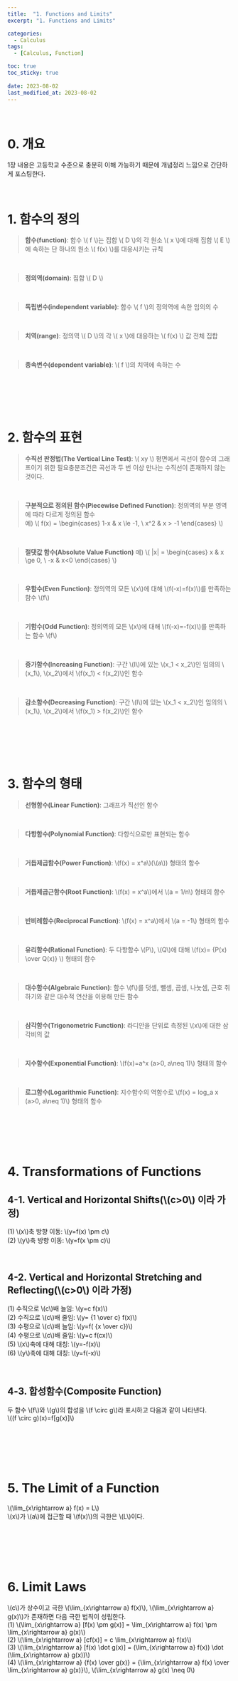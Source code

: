 ```yaml
---
title:  "1. Functions and Limits"
excerpt: "1. Functions and Limits"

categories:
  - Calculus
tags:
  - [Calculus, Function]

toc: true
toc_sticky: true
 
date: 2023-08-02
last_modified_at: 2023-08-02
---
```


&nbsp;

# 0. 개요
1장 내용은 고등학교 수준으로 충분히 이해 가능하기 때문에 개념정리 느낌으로 간단하게 포스팅한다.

&nbsp;

# 1. 함수의 정의
> **함수(function)**: 함수 \\( f \\)는 집합 \\( D \\)의 각 원소 \\( x \\)에 대해 집합 \\( E \\)에 속하는 단 하나의 원소 \\( f(x) \\)를 대응시키는 규칙

&nbsp;

> **정의역(domain)**: 집합 \\( D \\)

&nbsp;

> **독립변수(independent variable)**: 함수 \\( f \\)의 정의역에 속한 임의의 수

&nbsp;

> **치역(range)**: 정의역 \\( D \\)의 각 \\( x \\)에 대응하는 \\( f(x) \\) 값 전체 집합

&nbsp;

> **종속변수(dependent variable)**: \\( f \\)의 치역에 속하는 수

&nbsp;

&nbsp;

&nbsp;

# 2. 함수의 표현
> **수직선 판정법(The Vertical Line Test)**: \\( xy \\) 평면에서 곡선이 함수의 그래프이기 위한 필요충분조건은 곡선과 두 번 이상 만나는 수직선이 존재하지 않는 것이다.

&nbsp;

> **구분적으로 정의된 함수(Piecewise Defined Function)**: 정의역의 부분 영역에 따라 다르게 정의된 함수\
> 예) \\( f(x) = \begin{cases} 1-x & x \le -1, \\ x^2 & x > -1 \end{cases} \\)

&nbsp;

> **절댓값 함수(Absolute Value Function)**
> 예) \\( |x| = \begin{cases} x & x \ge 0, \\ -x & x<0 \end{cases} \\)

&nbsp;

> **우함수(Even Function)**: 정의역의 모든 \\(x\\)에 대해 \\(f(-x)=f(x)\\)를 만족하는 함수 \\(f\\)

&nbsp;

> **기함수(Odd Function)**: 정의역의 모든 \\(x\\)에 대해 \\(f(-x)=-f(x)\\)를 만족하는 함수 \\(f\\)

&nbsp;

> **증가함수(Increasing Function)**: 구간 \\(I\\)에 있는 \\(x_1 < x_2\\)인 임의의 \\(x_1\\), \\(x_2\\)에서 \\(f(x_1) < f(x_2)\\)인 함수

&nbsp;

> **감소함수(Decreasing Function)**: 구간 \\(I\\)에 있는 \\(x_1 < x_2\\)인 임의의 \\(x_1\\), \\(x_2\\)에서 \\(f(x_1) > f(x_2)\\)인 함수

&nbsp;

&nbsp;

&nbsp;

# 3. 함수의 형태
> **선형함수(Linear Function)**: 그래프가 직선인 함수

&nbsp;

> **다항함수(Polynomial Function)**: 다항식으로만 표현되는 함수

&nbsp;

> **거듭제곱함수(Power Function)**: \\(f(x) = x^a\\)(\\(a\\)) 형태의 함수

&nbsp;

> **거듭제곱근함수(Root Function)**: \\(f(x) = x^a\\)에서 \\(a = 1/n\\) 형태의 함수

&nbsp;

> **반비례함수(Reciprocal Function)**: \\(f(x) = x^a\\)에서 \\(a = -1\\) 형태의 함수

&nbsp;

> **유리함수(Rational Function)**: 두 다항함수 \\(P\\), \\(Q\\)에 대해 \\(f(x)= {P(x) \over Q(x)} \\) 형태의 함수

&nbsp;

> **대수함수(Algebraic Function)**: 함수 \\(f\\)를 덧셈, 뺄셈, 곱셈, 나눗셈, 근호 취하기와 같은 대수적 연산을 이용해 만든 함수

&nbsp;

> **삼각함수(Trigonometric Function)**: 라디안을 단위로 측정된 \\(x\\)에 대한 삼각비의 값

&nbsp;

> **지수함수(Exponential Function)**: \\(f(x)=a^x (a>0, a\neq 1)\\) 형태의 함수

&nbsp;

> **로그함수(Logarithmic Function)**: 지수함수의 역함수로 \\(f(x) = log_a x (a>0, a\neq 1)\\) 형태의 함수

&nbsp;

&nbsp;

&nbsp;

# 4. Transformations of Functions
## 4-1. Vertical and Horizontal Shifts(\\(c>0\\) 이라 가정)
(1) \\(x\\)축 방향 이동: \\(y=f(x) \pm c\\)\
(2) \\(y\\)축 방향 이동: \\(y=f(x \pm c)\\)

&nbsp;

## 4-2. Vertical and Horizontal Stretching and Reflecting(\\(c>0\\) 이라 가정)
(1) 수직으로 \\(c\\)배 늘임: \\(y=c f(x)\\)\
(2) 수직으로 \\(c\\)배 줄임: \\(y= {1 \over c} f(x)\\)\
(3) 수평으로 \\(c\\)배 늘임: \\(y=f( {x \over c})\\)\
(4) 수평으로 \\(c\\)배 줄임: \\(y=c f(cx)\\)\
(5) \\(x\\)축에 대해 대칭: \\(y=-f(x)\\)\
(6) \\(y\\)축에 대해 대칭: \\(y=f(-x)\\)

&nbsp;

## 4-3. 합성함수(Composite Function)
두 함수 \\(f\\)와 \\(g\\)의 합성을 \\(f \circ g\\)라 표시하고 다음과 같이 나타낸다.\
\\((f \circ g)(x)=f[g(x)]\\)

&nbsp;

&nbsp;

&nbsp;

# 5. The Limit of a Function
\\(\lim_{x\rightarrow a} f(x) = L\\)\
\\(x\\)가 \\(a\\)에 접근할 때 \\(f(x)\\)의 극한은 \\(L\\)이다.

&nbsp;

&nbsp;

&nbsp;

# 6. Limit Laws
\\(c\\)가 상수이고 극한 \\(\lim_{x\rightarrow a} f(x)\\), \\(\lim_{x\rightarrow a} g(x)\\)가 존재하면 다음 극한 법칙이 성립한다.\
(1) \\(\lim_{x\rightarrow a} [f(x) \pm g(x)] = \lim_{x\rightarrow a} f(x) \pm \lim_{x\rightarrow a} g(x)\\)\
(2) \\(\lim_{x\rightarrow a} [cf(x)] = c \lim_{x\rightarrow a} f(x)\\)\
(3) \\(\lim_{x\rightarrow a} [f(x) \dot g(x)] = (\lim_{x\rightarrow a} f(x)) \dot (\lim_{x\rightarrow a} g(x))\\)\
(4) \\(\lim_{x\rightarrow a} {f(x) \over g(x)} = {\lim_{x\rightarrow a} f(x) \over \lim_{x\rightarrow a} g(x)}\\), \\(\lim_{x\rightarrow a} g(x) \neq 0\\)
